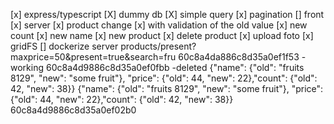 [x] express/typescript
[X] dummy db
[X] simple query
[x] pagination
[] front
[x] server
[x] product change
[x] with validation of the old value
[x] new count
[x] new name
[x] new product
[x] delete product
[x] upload foto
[x] gridFS
[] dockerize server
products/present?maxprice=50&present=true&search=fru
60c8a4da886c8d35a0ef1f53 -working
60c8a4d9886c8d35a0ef0fbb -deleted
{"name": {"old": "fruits 8129", "new": "some fruit"},
"price": {"old": 44, "new": 22},"count": {"old": 42, "new": 38}}
{"name": {"old": "fruits 8129", "new": "some fruit"},
"price": {"old": 44, "new": 22},"count": {"old": 42, "new": 38}}
60c8a4d9886c8d35a0ef02b0
